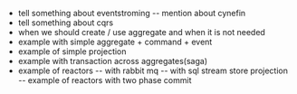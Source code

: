 - tell something about eventstroming
-- mention about cynefin
- tell something about cqrs
- when we should create / use aggregate and when it is not needed
- example with simple aggregate + command + event
- example of simple projection
- example with transaction across aggregates(saga)
- example of reactors
-- with rabbit mq
-- with sql stream store projection
-- example of reactors with two phase commit

